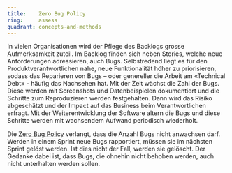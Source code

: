 ```yaml
---
title:    Zero Bug Policy  
ring:     assess  
quadrant: concepts-and-methods
---
```


In vielen Organisationen wird der Pflege des Backlogs grosse Aufmerksamkeit zuteil. Im Backlog finden sich neben Stories, welche neue Anforderungen adressieren, auch Bugs. Selbstredend liegt es für den Produktverantwortlichen nahe, neue Funktionalität höher zu priorisieren, sodass das Reparieren von Bugs – oder genereller die Arbeit am «Technical Debt» - häufig das Nachsehen hat. Mit der Zeit wächst die Zahl der Bugs. Diese werden mit Screenshots und Datenbeispielen dokumentiert und die Schritte zum Reproduzieren werden festgehalten. Dann wird das Risiko abgeschätzt und der Impact auf das Business beim Verantwortlichen erfragt. Mit der Weiterentwicklung der Software altern die Bugs und diese Schritte werden mit wachsendem Aufwand periodisch wiederholt. 

Die [Zero Bug Policy][scrum] verlangt, dass die Anzahl Bugs nicht anwachsen darf. Werden in einem Sprint neue Bugs rapportiert, müssen sie im nächsten Sprint gelöst werden. Ist dies nicht der Fall, werden sie gelöscht. Der Gedanke dabei ist, dass Bugs, die ohnehin nicht behoben werden, auch nicht unterhalten werden sollen.

[scrum]: https://www.scrum.org/resources/blog/zero-bug-policy-fast-way-paying-back-technical-debt

